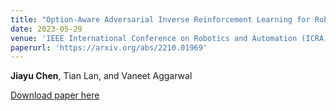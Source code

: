 ```yaml
---
title: "Option-Aware Adversarial Inverse Reinforcement Learning for Robotic Control"
date: 2023-05-29
venue: 'IEEE International Conference on Robotics and Automation (ICRA)'
paperurl: 'https://arxiv.org/abs/2210.01969'
---
```

**Jiayu Chen**, Tian Lan, and Vaneet Aggarwal 

[Download paper here](https://arxiv.org/abs/2210.01969)
